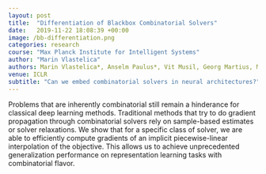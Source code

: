 ```yaml
---
layout: post
title:  "Differentiation of Blackbox Combinatorial Solvers"
date:   2019-11-22 18:08:39 +00:00
image: /bb-differentiation.png
categories: research
course: "Max Planck Institute for Intelligent Systems"
author: "Marin Vlastelica"
authors: Marin Vlastelica*, Anselm Paulus*, Vit Musil, Georg Martius, Michal Rolinek
venue: ICLR
subtitle: "Can we embed combinatorial solvers in neural architectures?"
---
```


Problems that are inherently combinatorial still remain a hinderance for classical deep learning methods.
Traditional methods that try to do gradient propagation through combinatorial solvers rely on sample-based estimates or solver relaxations.
We show that for a specific class of solver, we are able to efficiently compute gradients of an implicit piecewise-linear interpolation of the objective.
This allows us to achieve unprecedented generalization performance on representation learning tasks with combinatorial flavor.

